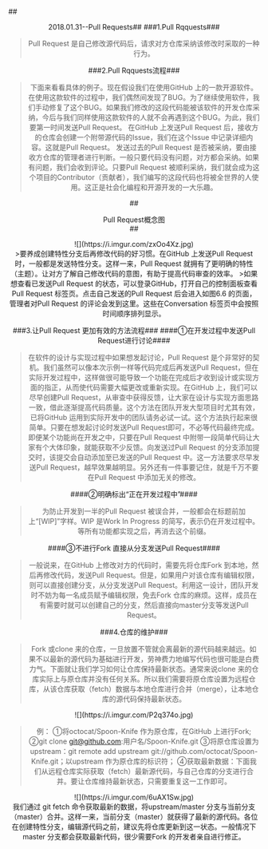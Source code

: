 
##<center/>2018.01.31--Pull Requests##
###1.Pull Rqquests###
>Pull Request 是自己修改源代码后，请求对方仓库采纳该修改时采取的一种行为。

###2.Pull Rqquests流程###
>下面来看看具体的例子。现在假设我们在使用GitHub 上的一款开源软件。在使用这款软件的过程中，我们偶然间发现了BUG。为了继续使用软件，我们手动修复了这个BUG。如果我们修改的这段代码能被该软件的开发仓库采纳，今后与我们同样使用这款软件的人就不会再遇到这个BUG。为此，我们要第一时间发送Pull Request。
>在GitHub 上发送Pull Request 后，接收方的仓库会创建一个附带源代码的Issue，我们在这个Issue 中记录详细内容。这就是Pull Request。
>发送过去的Pull Request 是否被采纳，要由接收方仓库的管理者进行判断。一般只要代码没有问题，对方都会采纳。如果有问题，我们会收到评论。只要Pull Request 被顺利采纳，我们就会成为这个项目的Contributor（贡献者），我们编写的这段代码也将被全世界的人使用。这正是社会化编程和开源开发的一大乐趣。

##<center>Pull Request概念图</center>##
<center>![](https://i.imgur.com/zxOo4Xz.jpg)</center>
>要养成创建特性分支后再修改代码的好习惯。在GitHub 上发送Pull Request 时，一般都是发送特性分支。这样一来，Pull Request 就拥有了更明确的特性（主题）。让对方了解自己修改代码的意图，有助于提高代码审查的效率。
>如果想查看已发送Pull Request 的状态，可以登录GitHub，打开自己的控制面板查看Pull Request 标签页。点击自己发送的Pull Request 后会进入如图6.6 的页面，管理者对Pull Request 的评论会发到这里。这些在Conversation 标签页中会按照时间顺序排列显示。

###3.让Pull Request 更加有效的方法流程###
####①在开发过程中发送Pull Request进行讨论####
>在软件的设计与实现过程中如果想发起讨论，Pull Request 是个非常好的契机。我们虽然可以像本次示例一样等代码完成后再发送Pull Request，但在实际开发过程中，这样做很可能导致一个功能在完成后才收到设计或实现方面的指正，从而使代码需要大幅更改或重新实现。在GitHub 上，我们可以尽早创建Pull Request，从审查中获得反馈，让大家在设计与实现方面思路一致，借此逐渐提高代码质量。这个方法在团队开发大型项目时尤其有效，已将GitHub 运用到实际开发中的团队请务必试一试。这个方法执行起来很简单。只要在想发起讨论时发送Pull Request即可，不必等代码最终完成。即便某个功能尚在开发之中，只要在Pull Request 中附带一段简单代码让大家有个大体印象，就能获取不少反馈。向发送过Pull Request 的分支添加提交时，该提交会自动添加至已发送的Pull Request 中。这一方法要求尽早发送Pull Request，越早效果越明显。另外还有一件事要记住，就是千万不要在Pull Request 中添加无关的修改。

####②明确标出“正在开发过程中”####
>为防止开发到一半的Pull Request 被误合并，一般都会在标题前加上“[WIP]”字样。WIP 是Work In Progress 的简写，表示仍在开发过程中。等所有功能都实现之后，再消去这个前缀。

####③不进行Fork 直接从分支发送Pull Request####
>一般说来，在GitHub 上修改对方的代码时，需要先将仓库Fork 到本地，然后再修改代码，发送Pull Request。但是，如果用户对该仓库有编辑权限，则可以直接创建分支，从分支发送Pull  Request。利用这一设计，团队开发时不妨为每一名成员赋予编辑权限，免去Fork 仓库的麻烦。这样，成员在有需要时就可以创建自己的分支，然后直接向master分支等发送Pull Request。

###4.仓库的维护###
>Fork 或clone 来的仓库，一旦放置不管就会离最新的源代码越来越远。如果不以最新的源代码为基础进行开发，劳神费力地编写代码也很可能是白费力气。下面就让我们学习如何让仓库保持最新状态。通常来说clone 来的仓库实际上与原仓库并没有任何关系。所以我们需要将原仓库设置为远程仓库，从该仓库获取（fetch）数据与本地仓库进行合并（merge），让本地仓库的源代码保持最新状态。

<center>![](https://i.imgur.com/P2q374o.jpg)</center>

>例：
①将octocat/Spoon-Knife 作为原仓库，在GitHub 上进行Fork;
②git clone git@github.com:用户名/Spoon-Knife.git
③将原仓库设置为upstream：git remote add upstream git://github.com/octocat/Spoon-Knife.git；以upstream 作为原仓库的标识符；
④获取最新数据：下面我们从远程仓库实际获取（fetch）最新源代码，与自己仓库的分支进行合并。要让仓库维持最新状态，只需要重复这一工作即可。
<center>![](https://i.imgur.com/6uAX1Sw.jpg)</center>
我们通过 git fetch 命令获取最新的数据，将upstream/master 分支与当前分支（master）合并。这样一来，当前分支（master）就获得了最新的源代码。各位在创建特性分支，编辑源代码之前，建议先将仓库更新到这一状态。一般情况下master 分支都会获取最新代码，很少需要Fork 的开发者亲自进行修正。
		






























